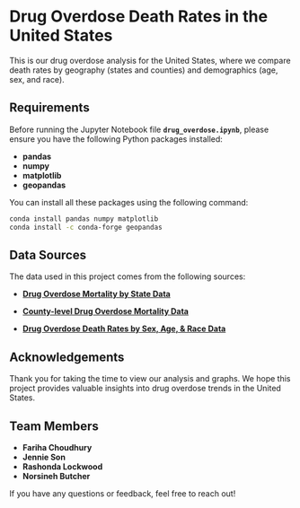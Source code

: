 # Drug Overdose Death Rates in the United States

This is our drug overdose analysis for the United States, where we compare death rates by geography (states and counties) and demographics (age, sex, and race).

## Requirements

Before running the Jupyter Notebook file **`drug_overdose.ipynb`**, please ensure you have the following Python packages installed:

- **pandas**
- **numpy**
- **matplotlib**
- **geopandas**

You can install all these packages using the following command:

```bash
conda install pandas numpy matplotlib
conda install -c conda-forge geopandas
```
## Data Sources

The data used in this project comes from the following sources:

- **[Drug Overdose Mortality by State Data](https://www.cdc.gov/nchs/pressroom/sosmap/drug_poisoning_mortality/drug_poisoning.htm)**

- **[County-level Drug Overdose Mortality Data](https://www.cdc.gov/nchs/data-visualization/drug-poisoning-mortality/index.htm)**

- **[Drug Overdose Death Rates by Sex, Age, & Race Data](https://healthdata.gov/dataset/Drug-overdose-death-rates-by-drug-type-sex-age-rac/g82c-hg4c/about_data)**

## Acknowledgements

Thank you for taking the time to view our analysis and graphs. We hope this project provides valuable insights into drug overdose trends in the United States.

## Team Members

- **Fariha Choudhury**
- **Jennie Son**
- **Rashonda Lockwood**
- **Norsineh Butcher**

If you have any questions or feedback, feel free to reach out!
